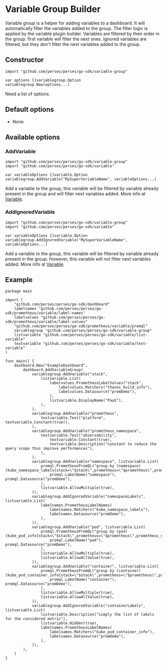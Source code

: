 # Variable Group Builder

Variable group is a helper for adding variables to a dashboard.
It will automatically filter the variables added to the group.
The filter logic is applied by the variable plugin builder.
Variables are filtered by their order in the group: first variable will filter the next ones.
Ignored variables are filtered, but they don't filter the next variables added to the group.

## Constructor

```golang
import "github.com/perses/perses/go-sdk/variable-group"

var options []variablegroup.Option
variablegroup.New(options...)
```

Need a list of options.

## Default options

- None

## Available options

### AddVariable

```golang
import "github.com/perses/perses/go-sdk/variable-group"
import "github.com/perses/perses/go-sdk/variable"

var variableOptions []variable.Option
variablegroup.AddVariable("MySuperVariableName", variableOptions...)
```

Add a variable to the group, this variable will be filtered by variable already present in the group and will filter next variables added.
More info at [Variable](./variable.md).

### AddIgnoredVariable

```golang
import "github.com/perses/perses/go-sdk/variable-group"
import "github.com/perses/perses/go-sdk/variable"

var variableOptions []variable.Option
variablegroup.AddIgnoredVariable("MySuperVariableName", variableOptions...)
```

Add a variable to the group, this variable will be filtered by variable already present in the group.
However, this variable will not filter next variables added. More info at [Variable](./variable.md).

## Example

```golang
package main

import (
	"github.com/perses/perses/go-sdk/dashboard"
	labelnames "github.com/perses/perses/go-sdk/prometheus/variable/label-names"
	labelvalues "github.com/perses/perses/go-sdk/prometheus/variable/label-values"
	"github.com/perses/perses/go-sdk/prometheus/variable/promql"
	variablegroup "github.com/perses/perses/go-sdk/variable-group"
	listvariable "github.com/perses/perses/go-sdk/variable/list-variable"
	textvariable "github.com/perses/perses/go-sdk/variable/text-variable"
)

func main() {
	dashboard.New("ExampleDashboard",
		dashboard.AddVariableGroup(
			variablegroup.AddVariable("stack",
				listvariable.List(
					labelvalues.PrometheusLabelValues("stack",
						labelvalues.Matchers("thanos_build_info"),
						labelvalues.Datasource("promDemo"),
					),
					listvariable.DisplayName("PaaS"),
				),
			),
			variablegroup.AddVariable("prometheus",
				textvariable.Text("platform", textvariable.Constant(true)),
			),
			variablegroup.AddVariable("prometheus_namespace",
				textvariable.Text("observability",
					textvariable.Constant(true),
					textvariable.Description("constant to reduce the query scope thus improve performances"),
				),
			),
			variablegroup.AddVariable("namespace", listvariable.List(
				promql.PrometheusPromQL("group by (namespace) (kube_namespace_labels{stack=\"$stack\",prometheus=\"$prometheus\",prometheus_namespace=\"$prometheus_namespace\"})",
					promql.LabelName("namespace"), promql.Datasource("promDemo"),
				),
				listvariable.AllowMultiple(true),
			)),
			variablegroup.AddIgnoredVariable("namespaceLabels", listvariable.List(
				labelnames.PrometheusLabelNames(
					labelnames.Matchers("kube_namespace_labels"),
					labelnames.Datasource("promDemo"),
				),
			)),
			variablegroup.AddVariable("pod", listvariable.List(
				promql.PrometheusPromQL("group by (pod) (kube_pod_info{stack=\"$stack\",prometheus=\"$prometheus\",prometheus_namespace=\"$prometheus_namespace\",namespace=\"$namespace\"})",
					promql.LabelName("pod"), promql.Datasource("promDemo"),
				),
				listvariable.AllowMultiple(true),
				listvariable.AllowAllValue(true),
			)),
			variablegroup.AddVariable("container", listvariable.List(
				promql.PrometheusPromQL("group by (container) (kube_pod_container_info{stack=\"$stack\",prometheus=\"$prometheus\",prometheus_namespace=\"$prometheus_namespace\",namespace=\"$namespace\",pod=\"$pod\"})",
					promql.LabelName("container"), promql.Datasource("promDemo"),
				),
				listvariable.AllowMultiple(true),
				listvariable.AllowAllValue(true),
			)),
			variablegroup.AddIgnoredVariable("containerLabels", listvariable.List(
				listvariable.Description("simply the list of labels for the considered metric"),
				listvariable.Hidden(true),
				labelnames.PrometheusLabelNames(
					labelnames.Matchers("kube_pod_container_info"),
					labelnames.Datasource("promDemo"),
				),
			)),
		),
	)
}

```